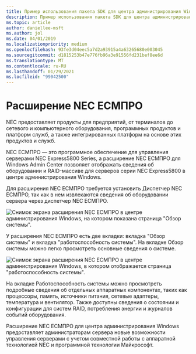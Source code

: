 ```yaml
---
title: Пример использования пакета SDK для центра администрирования Windows — NEC
description: Пример использования пакета SDK для центра администрирования Windows — NEC
ms.topic: article
author: daniellee-msft
ms.author: jol
ms.date: 04/01/2019
ms.localizationpriority: medium
ms.openlocfilehash: 93fe3d04eec5a7d2a93915a4a63265680e003045
ms.sourcegitcommit: d1815253b47e776fb96a3e91556fd231bef8ee6d
ms.translationtype: MT
ms.contentlocale: ru-RU
ms.lasthandoff: 01/29/2021
ms.locfileid: "99042500"
---
```

# <a name="nec-esmpro-extension"></a>Расширение NEC ЕСМПРО

NEC предоставляет продукты для предприятий, от терминалов до сетевого и компьютерного оборудования, программных продуктов и платформ служб, а также интегрированных платформ на основе этих продуктов и служб.

NEC ЕСМПРО — это программное обеспечение для управления серверами NEC Express5800 Series, а расширение NEC ЕСМПРО для Windows Admin Center позволяет отображать сведения об оборудовании и RAID-массиве для серверов серии NEC Express5800 в центре администрирования Windows.

Для расширения NEC ЕСМПРО требуется установить Диспетчер NEC ЕСМПРО, так как в нем извлекаются сведения об оборудовании сервера через диспетчер NEC ЕСМПРО.

![Снимок экрана расширения NEC ЕСМПРО в центре администрирования Windows, на котором показана страница "Обзор системы".](../../media/extend-case-study-nec/nec-1.png)

У расширения NEC ЕСМПРО есть две вкладки: вкладка "Обзор системы" и вкладка "работоспособность системы". На вкладке Обзор системы можно легко просмотреть основные сведения о системе.

![Снимок экрана расширения NEC ЕСМПРО в центре администрирования Windows, в котором отображается страница "работоспособность системы".](../../media/extend-case-study-nec/nec-2.png)

На вкладке Работоспособность системы можно просмотреть подробные сведения об отдельных аппаратных компонентах, таких как процессоры, память, источники питания, сетевые адаптеры, температура и вентилятор. Также доступны сведения о состоянии и конфигурации для систем RAID, потребления энергии и журналов событий оборудования.

Расширение NEC ЕСМПРО для центра администрирования Windows предоставляет администраторам сервера новые возможности управления серверами с учетом совместной работы с аппаратной технологией NEC и программной технологии Майкрософт.